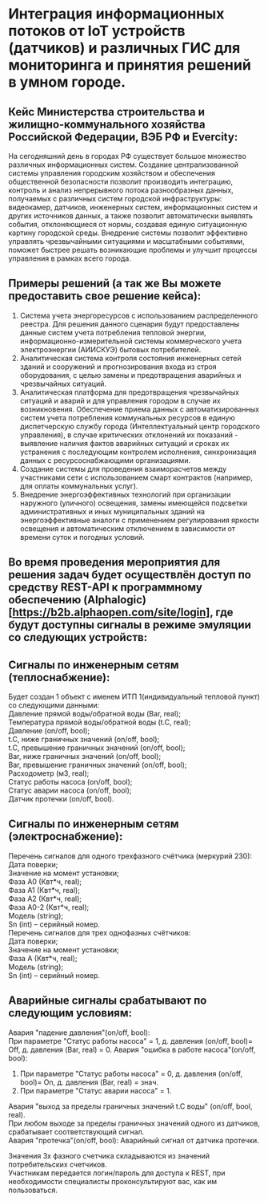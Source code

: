 # Интеграция информационных потоков от IoT устройств (датчиков) и различных ГИС для мониторинга и принятия решений в умном городе.  
## Кейс Министерства строительства и жилищно-коммунального хозяйства Российской Федерации, ВЭБ РФ и Evercity:

На сегодняшний день в городах РФ существует большое множество различных информационных систем. Создание централизованной системы управления городским хозяйством и обеспечения общественной безопасности позволит производить интеграцию, контроль и анализ непрерывного потока разнообразных данных, получаемых с различных систем городской инфраструктуры: видеокамер, датчиков, инженерных систем, информационных систем и других источников данных, а также позволит автоматически выявлять события, отклоняющиеся от нормы, создавая единую ситуационную картину городской среды. Внедрение системы позволит эффективно управлять чрезвычайными ситуациями и масштабными событиями, поможет быстрее решать возникающие проблемы и улучшит процессы управления в рамках всего города. 

## Примеры решений (а так же Вы можете предоставить свое решение кейса):  
1) Система учета энергоресурсов с использованием распределенного реестра. Для решения данного сценария будут предоставлены данные систем учета потребления тепловой энергии, информационно-измерительной системы коммерческого учета электроэнергии (АИИСКУЭ) бытовых потребителей.  
2) Аналитическая система контроля состояния инженерных сетей зданий и сооружений и прогнозирования входа из строя оборудования, с целью замены и предотвращения аварийных и чрезвычайных ситуаций.  
3) Аналитическая платформа для предотвращения чрезвычайных ситуаций и аварий и для управления городом в случае их возникновения. Обеспечение приема данных с автоматизированных систем учета потребления коммунальных ресурсов в единую диспетчерскую службу города (Интеллектуальный центр городского управления), в случае критических отклонений их показаний - выявление наличия фактов аварийных ситуаций и сроках их устранения с последующим контролем исполнения, синхронизация данных с ресурсоснабжающими организациями.  
4) Создание системы для проведения взаиморасчетов между участниками сети с использованием смарт контрактов (например, для оплаты коммунальных услуг).  
5) Внедрение энергоэффективных технологий при организации наружного (уличного) освещения, замены имеющейся подсветки административных и иных муниципальных зданий на энергоэффективные аналоги с применением регулирования яркости освещения и автоматическим отключением в зависимости от времени суток и погодных условий.  

## Во время проведения мероприятия для решения задач будет осуществлён доступ по средству REST-API к программному обеспечению (Alphalogic)[https://b2b.alphaopen.com/site/login], где будут доступны сигналы в режиме эмуляции со следующих устройств:  

## Сигналы по инженерным сетям (теплоснабжение):  
Будет создан 1 объект с именем ИТП 1(индивидуальный тепловой пункт) со следующими данными:  
Давление прямой воды/обратной воды (Bar, real);  
Температура прямой воды/обратной воды (t.C, real);  
Давление (on/off, bool);  
t.C, ниже граничных значений (on/off, bool);  
t.C, превышение граничных значений (on/off, bool);  
Bar, ниже граничных значений (on/off, bool);  
Bar, превышение граничных значений (on/off, bool);  
Расходометр (м3, real);  
Статус работы насоса (on/off, bool);  
Статус аварии насоса (on/off, bool);  
Датчик протечки (on/off, bool).  

## Сигналы по инженерным сетям (электроснабжение):  
Перечень сигналов для одного трехфазного счётчика (меркурий 230):  
Дата поверки;  
Значение на момент установки;  
Фаза А0 (Квт\*ч, real);  
Фаза А1 (Квт\*ч, real);  
Фаза А2 (Квт\*ч, real);  
Фаза А0-2 (Квт\*ч, real);  
Модель (string);  
Sn (int) – серийный номер.  
Перечень сигналов для трех однофазных счётчиков:  
Дата поверки;  
Значение на момент установки;  
Фаза А (Квт\*ч, real);  
Модель (string);  
Sn (int) – серийный номер.  


## Аварийные сигналы срабатывают по следующим условиям:  
Авария "падение давления"(on/off, bool):  
При параметре "Статус работы насоса" = 1, д. давления (on/off, bool)= Off, д. давления (Bar, real) = 0.
Авария "ошибка в работе насоса"(on/off, bool):

1. При параметре "Статус работы насоса" = 0, д. давления (on/off, bool)= On, д. давления (Bar, real) = знач.
2. При параметре "Статус аварии насоса" = 1. 

Авария "выход за пределы граничных значений t.C воды" (on/off, bool, real).    
При любом выходе за пределы граничных значений одного из датчиков, срабатывает соответствующий сигнал.    
Авария "протечка"(on/off, bool): Аварийный сигнал от датчика протечки.   

Значения 3х фазного счетчика складываются из значений потребительских счетчиков.  
Участникам передается логин/пароль для доступа к REST, при необходимости специалисты проконсультируют вас, как им пользоваться.  
